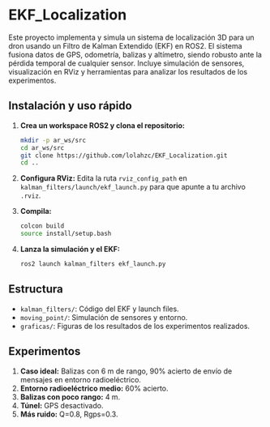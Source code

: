 # EKF_Localization

Este proyecto implementa y simula un sistema de localización 3D para un dron usando un Filtro de Kalman Extendido (EKF) en ROS2. El sistema fusiona datos de GPS, odometría, balizas y altímetro, siendo robusto ante la pérdida temporal de cualquier sensor. Incluye simulación de sensores, visualización en RViz y herramientas para analizar los resultados de los experimentos.

## Instalación y uso rápido

1. **Crea un workspace ROS2 y clona el repositorio:**
   ```bash
   mkdir -p ar_ws/src
   cd ar_ws/src
   git clone https://github.com/lolahzc/EKF_Localization.git
   cd ..
   ```
2. **Configura RViz:**
   Edita la ruta `rviz_config_path` en `kalman_filters/launch/ekf_launch.py` para que apunte a tu archivo `.rviz`.

3. **Compila:**
   ```bash
   colcon build
   source install/setup.bash
   ```
4. **Lanza la simulación y el EKF:**
   ```bash
   ros2 launch kalman_filters ekf_launch.py
   ```

## Estructura
- `kalman_filters/`: Código del EKF y launch files.
- `moving_point/`: Simulación de sensores y entorno.
- `graficas/`: Figuras de los resultados de los experimentos realizados.

## Experimentos
1. **Caso ideal:** Balizas con 6 m de rango, 90% acierto de envío de mensajes en entorno radioeléctrico.
2. **Entorno radioeléctrico medio:** 60% acierto.
3. **Balizas con poco rango:** 4 m.
4. **Túnel:** GPS desactivado.
5. **Más ruido:** Q=0.8, Rgps=0.3.
